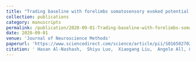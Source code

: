 ```yaml
---
title: "Trading baseline with forelimbs somatosensory evoked potential for longitudinal analysis in thoracic transection spinal cord injury"
collection: publications
category: manuscripts
permalink: /publication/2020-09-01-Trading-baseline-with-forelimbs-somatosensory-evoked-potential-for-longitudinal-analysis-in-thoracic-transection-spinal-cord-injury
date: 2020-09-01
venue: 'Journal of Neuroscience Methods'
paperurl: 'https://www.sciencedirect.com/science/article/pii/S0165027020302818'
citation: ' Hasan Al-Nashash,  Shiyu Luo,  Xiaogang Liu,  Angelo All, &quot;Trading baseline with forelimbs somatosensory evoked potential for longitudinal analysis in thoracic transection spinal cord injury.&quot; Journal of Neuroscience Methods, 2020.'
---
```

